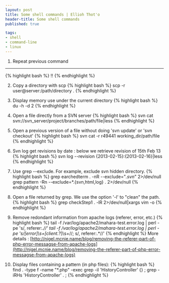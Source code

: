 ```yaml
---
layout: post
title: Some shell commands | Ellioh Thot'o
header-title: Some shell commands
published: true

tags: 
- shell
- command-line
- linux
---
```


1. Repeat previous command
----

{% highlight bash %}
!!
{% endhighlight %}

2. Copy a directory with scp
{% highlight bash %}
scp -r user@server:/path/directory .
{% endhighlight %}

3. Display memory use under the current directory
{% highlight bash %}
du -h -d 2
{% endhighlight %}

4. Open a file directly from a SVN server
{% highlight bash %}
svn cat svn://svn_server/project/branches/path/file|less
{% endhighlight %}

5. Open a previous version of a file without doing 'svn update' or 'svn checkout'
{% highlight bash %}
svn cat -r r49441 working_dir/path/file
{% endhighlight %}

6. Svn log get revisions by date : below we retrieve revision of 15th Feb 13
{% highlight bash %}
svn log --revision {2013-02-15}:{2013-02-16}|less
{% endhighlight %}

7. Use grep --exclude. For example, exclude svn hidden directory. 
{% highlight bash %}
 grep  earchedterm . -nR --exclude="*\.svn*"  2>/dev/null
 grep pattern -Rn --exclude=*\.{svn,html,log} . 2>/dev/null
{% endhighlight %}

8. Open a file returned by grep. We use the option '-l' to "clean" the path.
{% highlight bash %}
grep  checkStep1 . -lR  2>/dev/null|xargs vim -o
{% endhighlight %}

9. Remove redondant information from apache logs (referer, error, etc.)
{% highlight bash %}
tail -f /var/log/apache2/mahara-test.error.log | perl -pe 's/, referer:.*//'
tail -f /var/log/apache2/mahara-test.error.log | perl -pe 's/\[error\]\s+\[client.*?\]\s+//; s/, referer:.*//'
{% endhighlight %}
More details : [http://nigel.mcnie.name/blog/removing-the-referer-part-of-php-error-messagse-from-apache-logs](http://nigel.mcnie.name/blog/removing-the-referer-part-of-php-error-messagse-from-apache-logs)

10. Display files containing a pattern (in php files): 
{% highlight bash %}
find . -type f -name "*.php" -exec grep -il 'HistoryController' {} \;
grep -iRHs 'HistoryController' . ;
{% endhighlight %}
